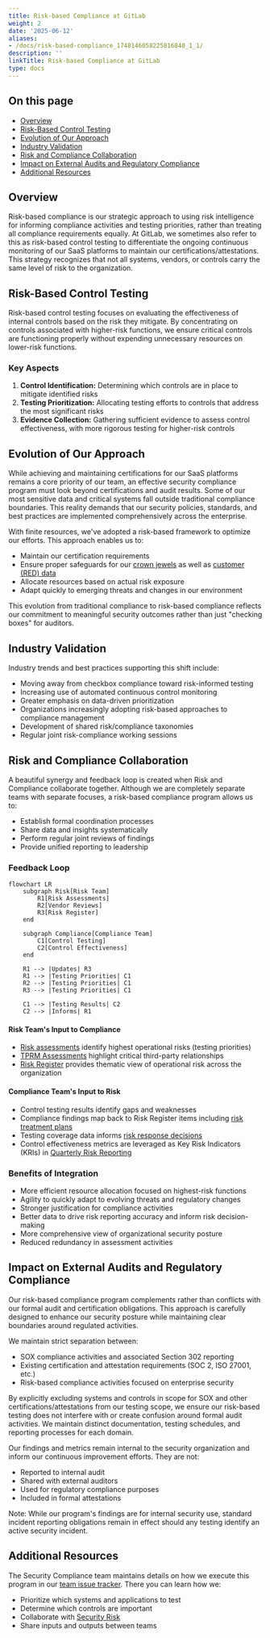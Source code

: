 ```yaml
---
title: Risk-based Compliance at GitLab
weight: 2
date: '2025-06-12'
aliases:
- /docs/risk-based-compliance_1748146058225816840_1_1/
description: ''
linkTitle: Risk-based Compliance at GitLab
type: docs
---
```


## On this page

- [Overview](#overview)
- [Risk-Based Control Testing](#risk-based-control-testing)
- [Evolution of Our Approach](#evolution-of-our-approach)
- [Industry Validation](#industry-validation)
- [Risk and Compliance Collaboration](#risk-and-compliance-collaboration)
- [Impact on External Audits and Regulatory Compliance](#impact-on-external-audits-and-regulatory-compliance)
- [Additional Resources](#additional-resources)

## Overview

Risk-based compliance is our strategic approach to using risk intelligence for informing compliance activities and testing priorities, rather than treating all compliance requirements equally. At GitLab, we sometimes also refer to this as risk-based control testing to differentiate the ongoing continuous monitoring of our SaaS platforms to maintain our certifications/attestations. This strategy recognizes that not all systems, vendors, or controls carry the same level of risk to the organization.

## Risk-Based Control Testing

Risk-based control testing focuses on evaluating the effectiveness of internal controls based on the risk they mitigate. By concentrating on controls associated with higher-risk functions, we ensure critical controls are functioning properly without expending unnecessary resources on lower-risk functions.

### Key Aspects

1. **Control Identification:** Determining which controls are in place to mitigate identified risks
1. **Testing Prioritization:** Allocating testing efforts to controls that address the most significant risks
1. **Evidence Collection:** Gathering sufficient evidence to assess control effectiveness, with more rigorous testing for higher-risk controls

## Evolution of Our Approach

While achieving and maintaining certifications for our SaaS platforms remains a core priority of our team, an effective security compliance program must look beyond certifications and audit results. Some of our most sensitive data and critical systems fall outside traditional compliance boundaries. This reality demands that our security policies, standards, and best practices are implemented comprehensively across the enterprise.

With finite resources, we've adopted a risk-based framework to optimize our efforts. This approach enables us to:

- Maintain our certification requirements
- Ensure proper safeguards for our [crown jewels](https://internal.gitlab.com/handbook/security/security_operations/threat_intelligence/crown-jewels/) as well as [customer (RED) data](/handbook/security/standards/data-classification-standard/#red)
- Allocate resources based on actual risk exposure
- Adapt quickly to emerging threats and changes in our environment

This evolution from traditional compliance to risk-based compliance reflects our commitment to meaningful security outcomes rather than just "checking boxes" for auditors.

## Industry Validation

Industry trends and best practices supporting this shift include:

- Moving away from checkbox compliance toward risk-informed testing
- Increasing use of automated continuous control monitoring
- Greater emphasis on data-driven prioritization
- Organizations increasingly adopting risk-based approaches to compliance management
- Development of shared risk/compliance taxonomies
- Regular joint risk-compliance working sessions

## Risk and Compliance Collaboration

A beautiful synergy and feedback loop is created when Risk and Compliance collaborate together. Although we are completely separate teams with separate focuses, a risk-based compliance program allows us to:

- Establish formal coordination processes
- Share data and insights systematically
- Perform regular joint reviews of findings
- Provide unified reporting to leadership

### Feedback Loop

```mermaid
flowchart LR
    subgraph Risk[Risk Team]
        R1[Risk Assessments]
        R2[Vendor Reviews]
        R3[Risk Register]
    end

    subgraph Compliance[Compliance Team]
        C1[Control Testing]
        C2[Control Effectiveness]
    end

    R1 --> |Updates| R3
    R1 --> |Testing Priorities| C1
    R2 --> |Testing Priorities| C1
    R3 --> |Testing Priorities| C1

    C1 --> |Testing Results| C2
    C2 --> |Informs| R1
```

#### Risk Team's Input to Compliance

- [Risk assessments](/handbook/security/security-assurance/security-risk/storm-program/#risks-identified-during-risk-assessments) identify highest operational risks (testing priorities)
- [TPRM Assessments](/handbook/security/security-assurance/security-risk/third-party-risk-management/#procedures) highlight critical third-party relationships
- [Risk Register](https://gitlab.com/gitlab-com/gl-security/security-assurance/security-risk-team/storm-risk-register/-/issues) provides thematic view of operational risk across the organization

#### Compliance Team's Input to Risk

- Control testing results identify gaps and weaknesses
- Compliance findings map back to Risk Register items including [risk treatment plans](/handbook/security/security-assurance/security-risk/storm-program/#remediate-the-risk)
- Testing coverage data informs [risk response decisions](/handbook/security/security-assurance/security-risk/storm-program/#risk-response)
- Control effectiveness metrics are leveraged as Key Risk Indicators (KRIs) in [Quarterly Risk Reporting](/handbook/security/security-assurance/security-risk/storm-program/#storm-reporting-schedule)

### Benefits of Integration

- More efficient resource allocation focused on highest-risk functions
- Agility to quickly adapt to evolving threats and regulatory changes
- Stronger justification for compliance activities
- Better data to drive risk reporting accuracy and inform risk decision-making
- More comprehensive view of organizational security posture
- Reduced redundancy in assessment activities

## Impact on External Audits and Regulatory Compliance

Our risk-based compliance program complements rather than conflicts with our formal audit and certification obligations. This approach is carefully designed to enhance our security posture while maintaining clear boundaries around regulated activities.

We maintain strict separation between:

- SOX compliance activities and associated Section 302 reporting
- Existing certification and attestation requirements (SOC 2, ISO 27001, etc.)
- Risk-based compliance activities focused on enterprise security

By explicitly excluding systems and controls in scope for SOX and other certifications/attestations from our testing scope, we ensure our risk-based testing does not interfere with or create confusion around formal audit activities. We maintain distinct documentation, testing schedules, and reporting processes for each domain.

Our findings and metrics remain internal to the security organization and inform our continuous improvement efforts. They are not:

- Reported to internal audit
- Shared with external auditors
- Used for regulatory compliance purposes
- Included in formal attestations

Note: While our program's findings are for internal security use, standard incident reporting obligations remain in effect should any testing identify an active security incident.

## Additional Resources

The Security Compliance team maintains details on how we execute this program in our [team issue tracker](https://gitlab.com/gitlab-com/gl-security/security-assurance/security-compliance/team). There you can learn how we:

- Prioritize which systems and applications to test
- Determine which controls are important
- Collaborate with [Security Risk](/handbook/security/security-assurance/security-risk/)
- Share inputs and outputs between teams
